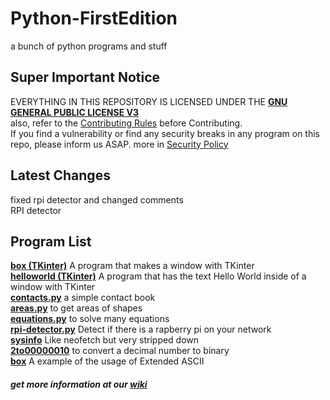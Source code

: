 # Python-FirstEdition
a bunch of python programs and stuff  

## Super Important Notice
EVERYTHING IN THIS REPOSITORY IS LICENSED UNDER THE [**GNU GENERAL PUBLIC LICENSE V3**](LICENSE)  
also, refer to the [Contributing Rules](docs/CONTRIBUTING.md) before Contributing.  
If you find a vulnerability or find any security breaks in any program on this repo, please inform us ASAP. more in [Security Policy](docs/SECURITY.md)  

## Latest Changes
fixed rpi detector and changed comments  
RPI detector  

## Program List
[**box (TKinter)**](PyPrograms/tkinter/box) A program that makes a window with TKinter  
[**helloworld (TKinter)**](PyPrograms/tkinter/helloworld) A program that has the text Hello World inside of a window with TKinter  
[**contacts.py**](PyPrograms/contacts) a simple contact book  
[**areas.py**](PyPrograms/areas) to get areas of shapes  
[**equations.py**](PyPrograms/equations) to solve many equations  
[**rpi-detector.py**](PyPrograms/raspberry-pi-detector) Detect if there is a rapberry pi on your network  
[**sysinfo**](PyPrograms/sysinfo) Like neofetch but very stripped down  
[**2to00000010**](PyPrograms/2to00000010) to convert a decimal number to binary  
[**box**](PyPrograms/box) A example of the usage of Extended ASCII  


##### get more information at our [wiki](https://github.com/JymPatel/Python3-FirstEdition/wiki)

